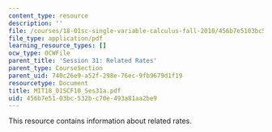 ```yaml
---
content_type: resource
description: ''
file: /courses/18-01sc-single-variable-calculus-fall-2010/456b7e5103bc532bc70e493a81aa2be9_MIT18_01SCF10_Ses31a.pdf
file_type: application/pdf
learning_resource_types: []
ocw_type: OCWFile
parent_title: 'Session 31: Related Rates'
parent_type: CourseSection
parent_uid: 740c26e9-a52f-298e-76ec-9fb9679d1f19
resourcetype: Document
title: MIT18_01SCF10_Ses31a.pdf
uid: 456b7e51-03bc-532b-c70e-493a81aa2be9
---
```

This resource contains information about related rates.

